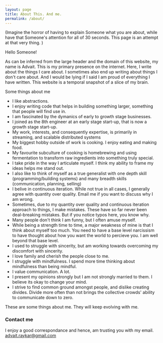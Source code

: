 ```yaml
---
layout: page
title: About This. And me.
permalink: /about/
---
```


(Imagine the horror of having to explain Someone what you are about, while have that Someone's attention for all of 30 seconds. This page is an attempt at that very thing. ) 

Hello Someone!

As can be inferred from the large header and the domain of this website, my name is Advait. This is my primary presence on the internet. Here, I write about the things I care about. I sometimes also end up writing about things I don't care about. And I would be lying if I said I am proud of everything I have written. This website is a temporal snapshot of a slice of my brain. 

Some things about me
- I like abstractions. 
- I enjoy writing code that helps in building something larger, something that people will find use in.
- I am fascinated by the dymanics of early to growth stage businesses. 
- I joined as the 8th engineer at an early stage start-up, that is now a growth stage start-up. 
- My work, interests, and consequently expertise, is primarily in streaming, and scalable distributed systems
- My biggest hobby outside of work is cooking. I enjoy eating and making food. 
- My favourite subculture of cooking is homebrewing and using fermentation to transform raw ingredients into something truly special.
- I take pride in the way I articulate myself. I think my ability to frame my ideas helps me stand out.
- I also like to think of myself as a true generalist with one depth skill (programming/building systems) and many breadth skills (communication, planning, selling)
- I belive in continuous iteration. While not true in all cases, I generally agree with quantity over quality. Email me if you want to discuss why I am wrong.
- Sometimes, due to my quantity over quality and continuous iteration approach to things, I make mistakes. These have so far never been deal-breaking mistakes. But if you notice typos here, you know why.
- Many people don't think I am funny, but I often amuse myself.
- While being a strength time to time, a major weakness of mine is that I think about myself too much. You need to have a base level narcissism to have thought about how you want the world to percieve you. I am well beyond that base level.
- I used to struggle with sincerity, but am working towards overcoming my discomfort with sincerity.
- I love family and cherish the people close to me.
- I struggle with mindfulness. I spend more time thinking about mindfulness than being mindful.
- I value communication. A lot.
- I present my opinions strongly but I am not strongly married to them. I believe its okay to change your mind.
- I strive to find common ground amongst people, and dislike creating divides. Divide more often than not brings the collective crowds' ability to communicate down to zero.

These are some things about me. They will keep evolving with me.  

### Contact me
I enjoy a good correspondance and  hence, am trusting you with my email. 
[advait.raykar@gmail.com](mailto:advait.raykar@gmail.com)
